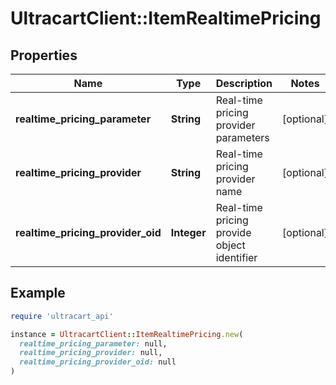 # UltracartClient::ItemRealtimePricing

## Properties

| Name | Type | Description | Notes |
| ---- | ---- | ----------- | ----- |
| **realtime_pricing_parameter** | **String** | Real-time pricing provider parameters | [optional] |
| **realtime_pricing_provider** | **String** | Real-time pricing provider name | [optional] |
| **realtime_pricing_provider_oid** | **Integer** | Real-time pricing provide object identifier | [optional] |

## Example

```ruby
require 'ultracart_api'

instance = UltracartClient::ItemRealtimePricing.new(
  realtime_pricing_parameter: null,
  realtime_pricing_provider: null,
  realtime_pricing_provider_oid: null
)
```

